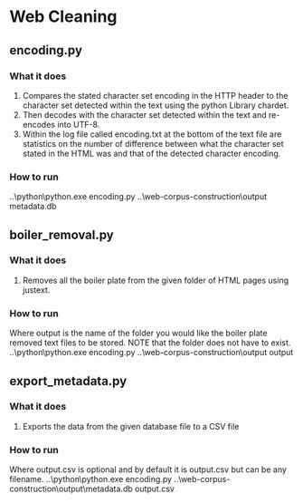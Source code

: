 # Web Cleaning
## encoding.py
### What it does
1. Compares the stated character set encoding in the HTTP header to the
character set detected within the text using the python Library chardet.
2. Then decodes with the character set detected within the text and re-encodes
into UTF-8.
3. Within the log file called encoding.txt at the bottom of the text file are
statistics on the number of difference between what the character set stated in
the HTML was and that of the detected character encoding.

### How to run
..\python\python.exe encoding.py ..\web-corpus-construction\output metadata.db

## boiler_removal.py
### What it does
1. Removes all the boiler plate from the given folder of HTML pages using
justext.

### How to run
Where output is the name of the folder you would like the boiler plate removed
text files to be stored. NOTE that the folder does not have to exist.
..\python\python.exe encoding.py ..\web-corpus-construction\output output

## export_metadata.py
### What it does
1. Exports the data from the given database file to a CSV file

### How to run
Where output.csv is optional and by default it is output.csv but can be any
filename.
..\python\python.exe encoding.py ..\web-corpus-construction\output\metadata.db output.csv
